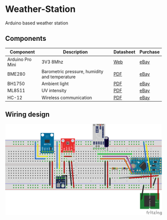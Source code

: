 # Weather-Station
Arduino based weather station


## Components

| Component | Description | Datasheet | Purchase |
|---|---|---|---|
| Arduino Pro Mini | 3V3 8Mhz | [Web](https://store.arduino.cc/arduino-pro-mini) | [eBay](https://www.ebay.es/itm/2PCS-Pro-Mini-atmega328-3-3V-8M-board-Replace-ATmega128-Arduino-Compatible-Nano/201079705361)|
| BME280 | Barometric pressure, humidity and temperature | [PDF](https://cdn-shop.adafruit.com/datasheets/BST-BME280_DS001-10.pdf)| [eBay](https://www.ebay.es/itm/Breakout-Temperature-Humidity-Barometric-Pressure-BME280-Digital-Sensor-Modul-I2/392645861291)|
| BH1750 | Ambient light | [PDF](https://www.mouser.com/datasheet/2/348/bh1750fvi-e-186247.pdf) | [eBay](https://www.ebay.es/itm/GY30-BH1750FVI-Digital-Light-intensity-Sensor-Module-For-Arduino-3V-5V-Power/201993327268) |
| ML8511 | UV intensity|  [PDF](https://cdn.sparkfun.com/datasheets/Sensors/LightImaging/ML8511_3-8-13.pdf) | [eBay](https://www.ebay.es/itm/ML8511-UVB-UV-Rays-Sensor-Breakout-UV-Light-Sensor-Analog-Output-for-Arduino/400936528899)
| HC-12 | Wireless communication | [PDF](https://www.elecrow.com/download/HC-12.pdf) | [eBay](https://www.ebay.es/itm/433Mhz-HC-12-SI4463-Wireless-Serial-Port-Module-1000m-Replace-Bluetooth-TOP/401051275954) |

## Wiring design

![Design](Station_bb.png)
